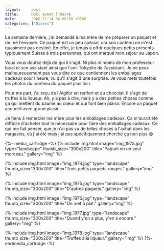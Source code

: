 ```yaml
---
layout:     post
title:      Noël avant l'heure
date:       2008-11-14 04:08:30 +0100
categories: ["Divers"]
---
```


La semaine dernière, j'ai demandé à ma mère de me préparer un paquet et de me l'envoyer. Ce paquet est un peu
spécial, car son contenu ne m'est quasiment pas destiné. En effet, je tenais à offrir quelques petits présents
typiquement Suisse à trois personnes, qui ont marqué mon séjour au Japon.

<!--more-->

Vous vous doutez déjà de qui il s'agit. Ni plus ni moins de mon professeur local et son assistant ainsi que l'ami
Tokyoïte de l'assistant. Je ne peux malheureusement pas vous dire ce que contiennent les emballages cadeaux pour
l'heure, vu qu'il s'agit d'une surprise. Je vous mets toutefois les photos du contenu du paquet plus loin.

Pour ma part, j'ai reçu de l'Algifor en renfort et du chocolat. Il s'agit de truffes à la liqueur. Ah, y a pas à
dire, mais y a des petites choses comme ça qui mettent du baume au coeur et qui font bien plaisir. Encore un paquet
accueilli avec grand plaisir.

Je tiens à remercier ma mère pour les emballages cadeaux. Ça m'aurait été difficile d'acheter tout le nécessaire
pour faire des emballages cadeaux. Ce qui me fait penser, que je n'ai pas vu de telles choses à l'achat dans les
magasins, où j'ai été mais j'ai pas spécifiquement cherché ça non plus :laughing:

{%- media_cartridge -%}
{% include img.html
    image="img_1973.jpg"
    type="landscape"
    thumb_size="300x200"
    title="Paquet en un seul morceau."
    gallery="img"
%}

{% include img.html
    image="img_1974.jpg"
    type="landscape"
    thumb_size="300x200"
    title="Trois petits paquets rouges."
    gallery="img"
%}

{% include img.html
    image="img_1975.jpg"
    type="landscape"
    thumb_size="300x200"
    title="D'autres paquets."
    gallery="img"
%}

{% include img.html
    image="img_1976.jpg"
    type="landscape"
    thumb_size="300x200"
    title="On met à plat."
    gallery="img"
%}

{% include img.html
    image="img_1977.jpg"
    type="landscape"
    thumb_size="300x200"
    title="Quand y'en a plus, y'en a encore."
    gallery="img"
%}

{% include img.html
    image="img_1978.jpg"
    type="landscape"
    thumb_size="300x200"
    title="Truffes à la liqueur."
    gallery="img"
%}
{%- endmedia_cartridge -%}
